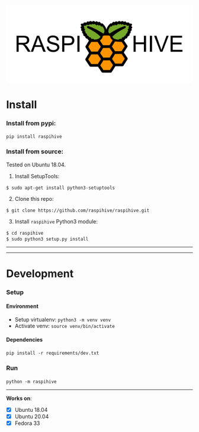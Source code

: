    ![](/assets/Logo/TheHive.png)

# Install


### Install from pypi:
`pip install raspihive`


### Install from source:

Tested on Ubuntu 18.04.

1. Install SetupTools:

```
$ sudo apt-get install python3-setuptools
```

2. Clone this repo:
```
$ git clone https://github.com/raspihive/raspihive.git
```

3. Install `raspihive` Python3 module:
```
$ cd raspihive
$ sudo python3 setup.py install
```

---
---
# Development

### Setup

#### Environment
- Setup virtualenv: `python3 -m venv venv`
- Activate venv: `source venv/bin/activate`

#### Dependencies
`pip install -r requirements/dev.txt`

### Run
`python -m raspihive`


---
__Works on__:

- [x] Ubuntu 18.04
- [x] Ubuntu 20.04
- [x] Fedora 33
